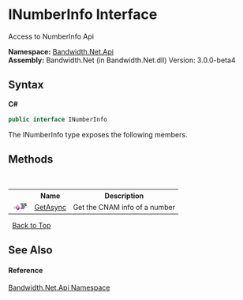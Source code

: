 ﻿# INumberInfo Interface
 

Access to NumberInfo Api

**Namespace:**&nbsp;<a href ="N_Bandwidth_Net_Api.md">Bandwidth.Net.Api</a><br />**Assembly:**&nbsp;Bandwidth.Net (in Bandwidth.Net.dll) Version: 3.0.0-beta4

## Syntax

**C#**<br />
``` C#
public interface INumberInfo
```

The INumberInfo type exposes the following members.


## Methods
&nbsp;<table><tr><th></th><th>Name</th><th>Description</th></tr><tr><td>![Public method](media/pubmethod.gif "Public method")![Code example](media/CodeExample.png "Code example")</td><td><a href ="M_Bandwidth_Net_Api_INumberInfo_GetAsync.md">GetAsync</a></td><td>
Get the CNAM info of a number</td></tr></table>&nbsp;
<a href="#inumberinfo-interface">Back to Top</a>

## See Also


#### Reference
<a href ="N_Bandwidth_Net_Api.md">Bandwidth.Net.Api Namespace</a><br />